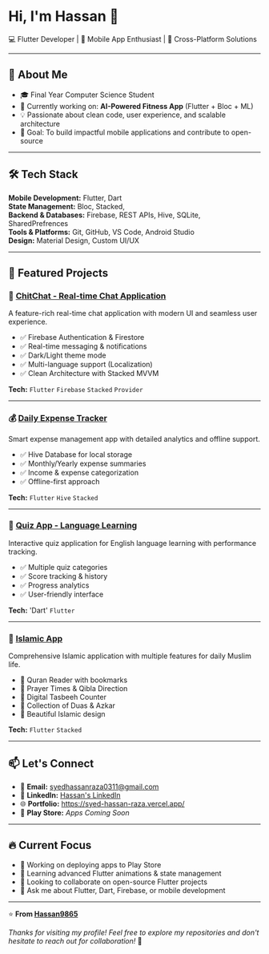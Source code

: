 # Hi, I'm Hassan 👋  
💻 Flutter Developer | 🚀 Mobile App Enthusiast | 📱 Cross-Platform Solutions

---

## 🚀 About Me
- 🎓 Final Year Computer Science Student
- 🌱 Currently working on: **AI-Powered Fitness App** (Flutter + Bloc + ML)
- 💡 Passionate about clean code, user experience, and scalable architecture
- 🎯 Goal: To build impactful mobile applications and contribute to open-source

---

## 🛠️ Tech Stack
**Mobile Development:** Flutter, Dart  
**State Management:** Bloc, Stacked,   
**Backend & Databases:** Firebase, REST APIs, Hive, SQLite, SharedPrefrences  
**Tools & Platforms:** Git, GitHub, VS Code, Android Studio  
**Design:** Material Design, Custom UI/UX

---

## 💼 Featured Projects

### 📱 [ChitChat - Real-time Chat Application]()
A feature-rich real-time chat application with modern UI and seamless user experience.
- ✅ Firebase Authentication & Firestore
- ✅ Real-time messaging & notifications
- ✅ Dark/Light theme mode
- ✅ Multi-language support (Localization)
- ✅ Clean Architecture with Stacked MVVM

**Tech:** `Flutter` `Firebase` `Stacked` `Provider`

---

### 💰 [Daily Expense Tracker]()
Smart expense management app with detailed analytics and offline support.
- ✅ Hive Database for local storage
- ✅ Monthly/Yearly expense summaries
- ✅ Income & expense categorization
- ✅ Offline-first approach

**Tech:** `Flutter` `Hive` `Stacked` 

---

### 🎯 [Quiz App - Language Learning]()
Interactive quiz application for English language learning with performance tracking.
- ✅ Multiple quiz categories
- ✅ Score tracking & history
- ✅ Progress analytics
- ✅ User-friendly interface

**Tech:** 'Dart' `Flutter` 

---

### 🕌 [Islamic App]() 
Comprehensive Islamic application with multiple features for daily Muslim life.
- 📖 Quran Reader with bookmarks
- 🕌 Prayer Times & Qibla Direction
- 📿 Digital Tasbeeh Counter
- 📜 Collection of Duas & Azkar
- 🎨 Beautiful Islamic design

**Tech:** `Flutter` `Stacked` 

---


## 📫 Let's Connect

- 📧 **Email:** syedhassanraza0311@gmail.com 
- 💼 **LinkedIn:** [Hassan's LinkedIn](https://www.linkedin.com/in/syed-hassan-raza-809709220/)    
- 🌐 **Portfolio:** https://syed-hassan-raza.vercel.app/
- 📱 **Play Store:** *Apps Coming Soon*

---

## 🔥 Current Focus
- 🔭 Working on deploying apps to Play Store
- 🌱 Learning advanced Flutter animations & state management
- 👯 Looking to collaborate on open-source Flutter projects
- 💬 Ask me about Flutter, Dart, Firebase, or mobile development

---

⭐ **From [Hassan9865](https://github.com/Hassan9865)** 

*Thanks for visiting my profile! Feel free to explore my repositories and don't hesitate to reach out for collaboration!* 🚀
